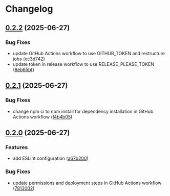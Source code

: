 # Changelog

## [0.2.2](https://github.com/SriKrushiArganicFarmingVarmiCompost/srikrushiarganicfarmingvarmicompost.github.io/compare/v0.2.1...v0.2.2) (2025-06-27)


### Bug Fixes

* update GitHub Actions workflow to use GITHUB_TOKEN and restructure jobs ([ec3d742](https://github.com/SriKrushiArganicFarmingVarmiCompost/srikrushiarganicfarmingvarmicompost.github.io/commit/ec3d74231934cba82d7f92c12f52e2ffbe993f1d))
* update token in release workflow to use RELEASE_PLEASE_TOKEN ([8eb65bf](https://github.com/SriKrushiArganicFarmingVarmiCompost/srikrushiarganicfarmingvarmicompost.github.io/commit/8eb65bfb89da1500940117c2eb8c992fb4d85232))

## [0.2.1](https://github.com/SriKrushiArganicFarmingVarmiCompost/srikrushiarganicfarmingvarmicompost.github.io/compare/v0.2.0...v0.2.1) (2025-06-27)


### Bug Fixes

* change npm ci to npm install for dependency installation in GitHub Actions workflow ([f4b4b05](https://github.com/SriKrushiArganicFarmingVarmiCompost/srikrushiarganicfarmingvarmicompost.github.io/commit/f4b4b054d789c28e6f6e8b88be9328660ba55580))

## [0.2.0](https://github.com/SriKrushiArganicFarmingVarmiCompost/srikrushiarganicfarmingvarmicompost.github.io/compare/v0.1.0...v0.2.0) (2025-06-27)


### Features

* add ESLint configuration ([a67b200](https://github.com/SriKrushiArganicFarmingVarmiCompost/srikrushiarganicfarmingvarmicompost.github.io/commit/a67b20074b16a48f5d5c1d5dddf85f15eaca64bd))


### Bug Fixes

* update permissions and deployment steps in GitHub Actions workflow ([7813002](https://github.com/SriKrushiArganicFarmingVarmiCompost/srikrushiarganicfarmingvarmicompost.github.io/commit/7813002180e58fbbef94f375ab869a0b4002408a))
